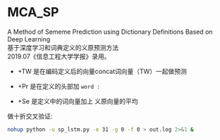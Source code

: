# MCA_SP
A Method of Sememe Prediction using Dictionary Definitions Based on Deep Learning<br>
基于深度学习和词典定义的义原预测方法<br>
2019.07《信息工程大学学报》录用。

* +TW 是在编码定义后的向量concat词向量（TW）一起做预测

* +Pr 是在定义的头部加 `word :` 

* +Se 是定义中的词向量加上 义原向量的平均

做十折交叉验证:

```bash
nohup python -u sp_lstm.py -e 31 -g 0 -f 0 > out.log 2>&1 &
```
